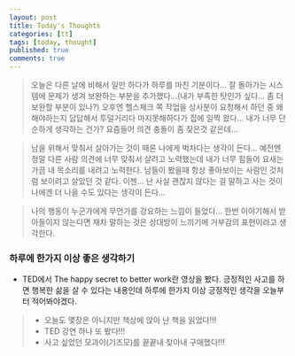 ```yaml
---
layout: post
title: Today's Thoughts
categories: [tt]
tags: [today, thought]
published: true
comments: true
---
```


> 오늘은 다른 날에 비해서 일만 하다가 하루를 마친 기분이다...
> 잘 돌아가는 시스템에 문제가 생겨 보완하는 부분을 추가했다...(내가 부족한 탓인가 싶다... 좀 더 보완할 부분이 있나?)
> 오후엔 헬스체크 쪽 작업을 상사분이 요청해서 하던 중 왜 해야하는지 답답해서 투덜거리다 마지못해하다가 집에 일찍 왔다...
> 내가 너무 단순하게 생각하는 건가? 요즘들어 의견 충돌이 좀 잦은것 같은데... 

> 남을 위해서 맞춰서 살아가는 것이 때론 나에게 벅차다는 생각이 든다...
> 예전엔 정말 다른 사람 의견에 너무 맞춰서 살려고 노력했는데 내가 너무 힘들어 요새는 가끔 내 목소리를 내려고 노력한다.
> 남들이 봤을때 항상 좋아보이는 사람인 것처럼 보이려고 살았던 것 같다.
> 이젠... 난 사실 괜찮지 않다는 걸 말하고 사는 것이 나에겐 더 나을 수도 있다는 생각이 든다...

> 나의 행동이 누군가에게 무언가를 강요하는 느낌이 들었다...
> 한번 이야기해서 받아들이지 않는다면 재차 말하는 것은 상대방이 느끼기에 거부감의 표현이라고 생각한다.

### 하루에 한가지 이상 좋은 생각하기
- TED에서 The happy secret to better work란 영상을 봤다.
긍정적인 사고를 하면 행복한 삶을 살 수 있다는 내용인데 하루에 한가지 이상 긍정적인 생각을 오늘부터 적어봐야겠다.
> - 오늘도 몇장은 아니지만 책상에 앉아 난 책을 읽었다!!!
> - TED 강연 하나 또 봤다!!!
> - 사고 싶었던 모과이(기즈모)를 끝끝내 찾아내 구매했다!!!